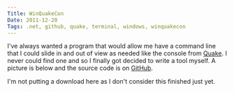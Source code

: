 ```yaml
---
Title: WinQuakeCon
Date: 2011-12-20
Tags: .net, github, quake, terminal, windows, winquakecon 
---
```


I've always wanted a program that would allow me have a command line that I could slide in and out of view as needed like the console from [Quake](http://en.wikipedia.org/wiki/Quake_(video_game)). I never could find one and so I finally got decided to write a tool myself. A picture is below and the source code is on [GitHub](https://github.com/smack0007/WinQuakeCon).

I'm not putting a download here as I don't consider this finished just yet.
